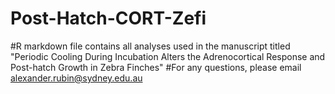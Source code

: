 # Post-Hatch-CORT-Zefi
#R markdown file contains all analyses used in the manuscript titled "Periodic Cooling During Incubation Alters the Adrenocortical Response and Post-hatch Growth in Zebra Finches"
#For any questions, please email alexander.rubin@sydney.edu.au
